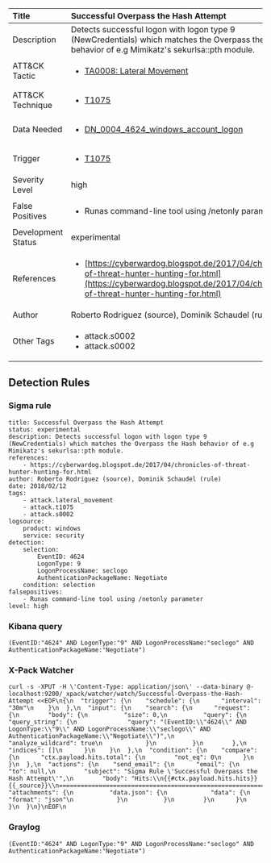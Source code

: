 | Title                | Successful Overpass the Hash Attempt                                                                                                                                                 |
|:---------------------|:------------------------------------------------------------------------------------------------------------------------------------------------------------|
| Description          | Detects successful logon with logon type 9 (NewCredentials) which matches the Overpass the Hash behavior of e.g Mimikatz's sekurlsa::pth module.                                                                                                                                           |
| ATT&amp;CK Tactic    | <ul><li>[TA0008: Lateral Movement](https://attack.mitre.org/tactics/TA0008)</li></ul>  |
| ATT&amp;CK Technique | <ul><li>[T1075](https://attack.mitre.org/tactics/T1075)</li></ul>                             |
| Data Needed          | <ul><li>[DN_0004_4624_windows_account_logon](../Data_Needed/DN_0004_4624_windows_account_logon.md)</li></ul>                                                         |
| Trigger              | <ul><li>[T1075](../Triggers/T1075.md)</li></ul>  |
| Severity Level       | high                                                                                                                                                 |
| False Positives      | <ul><li>Runas command-line tool using /netonly parameter</li></ul>                                                                  |
| Development Status   | experimental                                                                                                                                                |
| References           | <ul><li>[https://cyberwardog.blogspot.de/2017/04/chronicles-of-threat-hunter-hunting-for.html](https://cyberwardog.blogspot.de/2017/04/chronicles-of-threat-hunter-hunting-for.html)</li></ul>                                                          |
| Author               | Roberto Rodriguez (source), Dominik Schaudel (rule)                                                                                                                                                |
| Other Tags           | <ul><li>attack.s0002</li><li>attack.s0002</li></ul> | 

## Detection Rules

### Sigma rule

```
title: Successful Overpass the Hash Attempt
status: experimental
description: Detects successful logon with logon type 9 (NewCredentials) which matches the Overpass the Hash behavior of e.g Mimikatz's sekurlsa::pth module.
references: 
    - https://cyberwardog.blogspot.de/2017/04/chronicles-of-threat-hunter-hunting-for.html
author: Roberto Rodriguez (source), Dominik Schaudel (rule)
date: 2018/02/12
tags:
    - attack.lateral_movement
    - attack.t1075
    - attack.s0002
logsource:
    product: windows
    service: security
detection:
    selection:
        EventID: 4624
        LogonType: 9
        LogonProcessName: seclogo
        AuthenticationPackageName: Negotiate
    condition: selection
falsepositives:
    - Runas command-line tool using /netonly parameter
level: high

```





### Kibana query

```
(EventID:"4624" AND LogonType:"9" AND LogonProcessName:"seclogo" AND AuthenticationPackageName:"Negotiate")
```





### X-Pack Watcher

```
curl -s -XPUT -H \'Content-Type: application/json\' --data-binary @- localhost:9200/_xpack/watcher/watch/Successful-Overpass-the-Hash-Attempt <<EOF\n{\n  "trigger": {\n    "schedule": {\n      "interval": "30m"\n    }\n  },\n  "input": {\n    "search": {\n      "request": {\n        "body": {\n          "size": 0,\n          "query": {\n            "query_string": {\n              "query": "(EventID:\\"4624\\" AND LogonType:\\"9\\" AND LogonProcessName:\\"seclogo\\" AND AuthenticationPackageName:\\"Negotiate\\")",\n              "analyze_wildcard": true\n            }\n          }\n        },\n        "indices": []\n      }\n    }\n  },\n  "condition": {\n    "compare": {\n      "ctx.payload.hits.total": {\n        "not_eq": 0\n      }\n    }\n  },\n  "actions": {\n    "send_email": {\n      "email": {\n        "to": null,\n        "subject": "Sigma Rule \'Successful Overpass the Hash Attempt\'",\n        "body": "Hits:\\n{{#ctx.payload.hits.hits}}{{_source}}\\n================================================================================\\n{{/ctx.payload.hits.hits}}",\n        "attachments": {\n          "data.json": {\n            "data": {\n              "format": "json"\n            }\n          }\n        }\n      }\n    }\n  }\n}\nEOF\n
```





### Graylog

```
(EventID:"4624" AND LogonType:"9" AND LogonProcessName:"seclogo" AND AuthenticationPackageName:"Negotiate")
```

